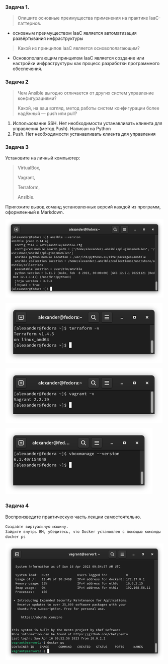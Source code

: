 ### Задача 1.
>Опишите основные преимущества применения на практике IaaC-паттернов.

- основным преимуществом IaaC является автоматизация развёртывания инфраструктуры

> Какой из принципов IaaC является основополагающим?

- Основополагающим принципом IaaC является создание или настройки инфраструктуры как процесс разработки программного обеспечения.

### Задача 2

>Чем Ansible выгодно отличается от других систем управление конфигурациями?
> 
>Какой, на ваш взгляд, метод работы систем конфигурации более надёжный — push или pull?

1. Использование SSH. Нет необходимости устанавливать клиента для управления (метод Push). Написан на Python
2. Push. Нет необходимости устанавливать клиента для управления

### Задача 3

Установите на личный компьютер:

>VirtualBox,
> 
>Vagrant,
> 
>Terraform,
> 
>Ansible.

Приложите вывод команд установленных версий каждой из программ, оформленный в Markdown.

![ansible.png](ansible.png)

![terra.png](terra.png)

![vagrant.png](vagrant.png)

![vbox.png](vbox.png)

### Задача 4

Воспроизведите практическую часть лекции самостоятельно.

    Создайте виртуальную машину.
    Зайдите внутрь ВМ, убедитесь, что Docker установлен с помощью команды docker ps

![docker-ps.png](docker-ps.png)
